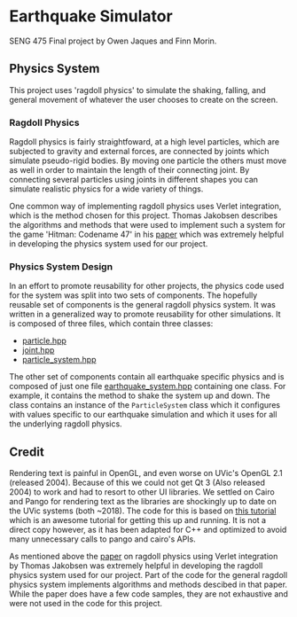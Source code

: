 # Earthquake Simulator
SENG 475 Final project by Owen Jaques and Finn Morin.

## Physics System
This project uses 'ragdoll physics' to simulate the shaking, falling, and general movement of whatever the user chooses to create on the screen.

### Ragdoll Physics
Ragdoll physics is fairly straightfoward, at a high level particles, which are subjected to gravity and external forces, are connected by joints
which simulate pseudo-rigid bodies. By moving one particle the others must move as well in order to maintain the length of their connecting joint. By
connecting several particles using joints in different shapes you can simulate realistic physics for a wide variety of things. 

One common way of implementing ragdoll physics uses Verlet integration, which is the method chosen for this project. Thomas Jakobsen describes the
algorithms and methods that were used to implement such a system for the game 'Hitman: Codename 47' in his
[paper](http://graphics.cs.cmu.edu/nsp/course/15-869/2006/papers/jakobsen.htm) which was extremely helpful in developing the physics system used for 
our project.

### Physics System Design
In an effort to promote reusability for other projects, the physics code used for the system was split into two sets of components. The hopefully
reusable set of components is the general ragdoll physics system. It was written in a generalized way to promote reusability for other simulations.
It is composed of three files, which contain three classes:
- [particle.hpp](/include/particle.hpp)
- [joint.hpp](/include/joint.hpp)
- [particle_system.hpp](/include/particle_system.hpp)

The other set of components contain all earthquake specific physics and is composed of just one file
[earthquake_system.hpp](/include/earthquake_system.hpp) containing one class. For example, it contains the method to shake the system up and down.
The class contains an instance of the `ParticleSystem` class which it configures with values specific to our earthquake simulation and which it uses
for all the underlying ragdoll physics.

## Credit
Rendering text is painful in OpenGL, and even worse on UVic's OpenGL 2.1 (released 2004). Because of this we could not get Qt 3 (Also released 2004)
to work and had to resort to other UI libraries. We settled on Cairo and Pango for rendering text as the libraries are shockingly up to date on the
UVic systems (both ~2018). The code for this is based on [this tutorial](https://dthompson.us/font-rendering-in-opengl-with-pango-and-cairo.html)
which is an awesome tutorial for getting this up and running. It is not a direct copy however, as it has been adapted for C++ and optimized to avoid
many unnecessary calls to pango and cairo's APIs.

As mentioned above the [paper](http://graphics.cs.cmu.edu/nsp/course/15-869/2006/papers/jakobsen.htm) on ragdoll physics using Verlet integration by
Thomas Jakobsen was extremely helpful in developing the ragdoll physics system used for our project. Part of the code for the general ragdoll physics
system implements algorithms and methods descibed in that paper. While the paper does have a few code samples, they are not exhaustive and were not
used in the code for this project.

